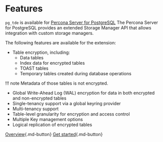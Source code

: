 # Features

`pg_tde` is available for [Percona Server for PostgreSQL](https://docs.percona.com/postgresql/17/)
The Percona Server for PostgreSQL provides an extended Storage Manager API that allows integration with custom storage managers.

The following features are available for the extension:

* Table encryption, including:
    * Data tables
    * Index data for encrypted tables
    * TOAST tables
    * Temporary tables created during database operations

!!! note
    Metadata of those tables is not encrypted.

* Global Write-Ahead Log (WAL) encryption for data in both encrypted and non-encrypted tables
* Single-tenancy support via a global keyring provider
* Multi-tenancy support
* Table-level granularity for encryption and access control
* Multiple Key management options
* Logical replication of encrypted tables

[Overview](index/index.md){.md-button} [Get started](install.md){.md-button}

